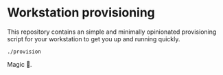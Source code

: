 # Workstation provisioning

This repository contains an simple and minimally opinionated provisioning script for your workstation to get you up and running quickly.

```
./provision
```

Magic 🦄.
